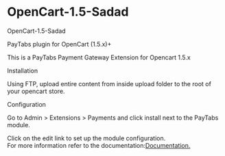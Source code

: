 # OpenCart-1.5-Sadad

OpenCart-1.5-Sadad

PayTabs plugin for OpenCart (1.5.x)+

This is a PayTabs Payment Gateway Extension for Opencart 1.5.x

Installation

Using FTP, upload entire content from inside upload folder to the root of your opencart store.

Configuration

Go to Admin > Extensions > Payments and click install next to the PayTabs module.

Click on the edit link to set up the module configuration.</br>
For more information refer to the documentation:<a href='https://github.com/PayTabsLLC/OpenCart-1.5-Sadad/blob/master/PayTabs%20Plugin%20Installation%20Guide%20for%20OpenCart%20V%202.0.pdf'>Documentation.</a>
